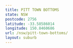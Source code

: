 ```yaml
---
title: PITT TOWN BOTTOMS
state: NSW
postcode: 2756
latitude: -33.58586014
longitude: 150.8460686
url: /nsw/pitt-town-bottoms/
layout: suburb
---
```

